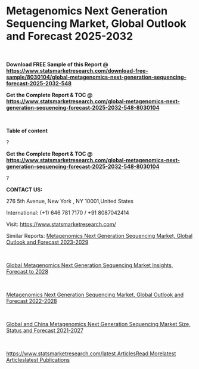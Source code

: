 <h1>Metagenomics Next Generation Sequencing Market, Global Outlook and Forecast 2025-2032</h1><br/><p><strong>Download FREE Sample of this Report @ <a href="https://www.statsmarketresearch.com/download-free-sample/8030104/global-metagenomics-next-generation-sequencing-forecast-2025-2032-548">https://www.statsmarketresearch.com/download-free-sample/8030104/global-metagenomics-next-generation-sequencing-forecast-2025-2032-548</a></strong></p>
 
 
 
 <div><b>Get the Complete Report & TOC @ <a href="https://www.statsmarketresearch.com/global-metagenomics-next-generation-sequencing-forecast-2025-2032-548-8030104">https://www.statsmarketresearch.com/global-metagenomics-next-generation-sequencing-forecast-2025-2032-548-8030104</a></b></div>
 
 
 
 <p><br />
 
 <b>Table of content</b></p>
 
 
 
 <p>? </p>
 
 
 
 <div><b>Get the Complete Report & TOC @ <a href="https://www.statsmarketresearch.com/global-metagenomics-next-generation-sequencing-forecast-2025-2032-548-8030104">https://www.statsmarketresearch.com/global-metagenomics-next-generation-sequencing-forecast-2025-2032-548-8030104</a></b></div>
 
 
 
 <p>? </p>
 
 
 
 <p><b>CONTACT US:</b><br />
 
 276 5th Avenue, New York , NY 10001,United States<br />
 
 International: (+1) 646 781 7170 / +91 8087042414<br />
 
 Visit: <a href="https://www.statsmarketresearch.com/">https://www.statsmarketresearch.com/</a><br />
 
 Similar Reports: <a href="https://www.statsmarketresearch.com/global-metagenomics-next-generation-sequencing-forecast-2025-2032-548-8030104">Metagenomics Next Generation Sequencing Market, Global Outlook and Forecast 2023-2029</a><br />
 
 <br />
 
 <a href="https://www.statsmarketresearch.com/global-metagenomics-next-generation-sequencing-forecast-2025-2032-548-8030104">Global Metagenomics Next Generation Sequencing Market Insights, Forecast to 2028</a><br />
 
 <br />
 
 <a href="https://www.statsmarketresearch.com/global-metagenomics-next-generation-sequencing-forecast-2025-2032-548-8030104">Metagenomics Next Generation Sequencing Market, Global Outlook and Forecast 2022-2028</a><br />
 
 <br />
 
 <a href="https://www.statsmarketresearch.com/global-metagenomics-next-generation-sequencing-forecast-2025-2032-548-8030104">Global and China Metagenomics Next Generation Sequencing Market Size, Status and Forecast 2021-2027</a><br />
 
 <br />
 
 <a href="https://gyeongbokgung.com">https://www.statsmarketresearch.com/</a><a href="https://hallyeomaritime.com">latest Articles</a><a href="https://jingwansa.com">Read More</a><a href="https://nguoiviet.jp/">latest Articles</a><a href="https://www.intelmarketresearch.com/">latest Publications</a></p>